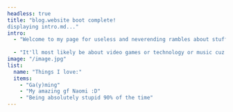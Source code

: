 ```yaml
---
headless: true
title: "blog.website boot complete!
displaying intro.md..."
intro:
  - "Welcome to my page for useless and neverending rambles about stuff and uhh.. things!"
  
  - "It'll most likely be about video games or technology or music cuz I like that kinda stuff :P"
image: "/image.jpg"
list:
  name: "Things I love:"
  items: 
    - "Ga(y)ming"
    - "My amazing gf Naomi :D"
    - "Being absolutely stupid 90% of the time" 
---
```

